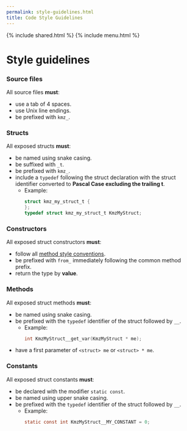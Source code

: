 ```yaml
---
permalink: style-guidelines.html
title: Code Style Guidelines
---
```


{% include shared.html %}
{% include menu.html %}

# Style guidelines

### Source files

All source files __must__:

* use a tab of 4 spaces.
* use Unix line endings.
* be prefixed with `kmz_`.

### Structs

All exposed structs __must__:

* be named using snake casing.
* be suffixed with `_t`.
* be prefixed with `kmz_`.
* include a `typedef` following the struct declaration with the struct identifier converted to __Pascal Case excluding the trailing t__.
  * Example:
    ```c
    struct kmz_my_struct_t {
    };
    typedef struct kmz_my_struct_t KmzMyStruct;
    ```

### Constructors

All exposed struct constructors __must__:

* follow all [method style conventions](#methods).
* be prefixed with `from_` immediately following the common method prefix.
* return the type by __value__.

### Methods

All exposed struct methods __must__:

* be named using snake casing.
* be prefixed with the `typedef` identifier of the struct followed by `__`.
  * Example:
    ```c
    int KmzMyStruct__get_var(KmzMyStruct * me);
    ```
* have a first parameter of `<struct> me` or `<struct> * me`.

### Constants

All exposed struct constants __must__:

* be declared with the modifier `static const`.
* be named using upper snake casing.
* be prefixed with the `typedef` identifier of the struct followed by `__`.
  * Example:
    ```c
    static const int KmzMyStruct__MY_CONSTANT = 0;
    ```
